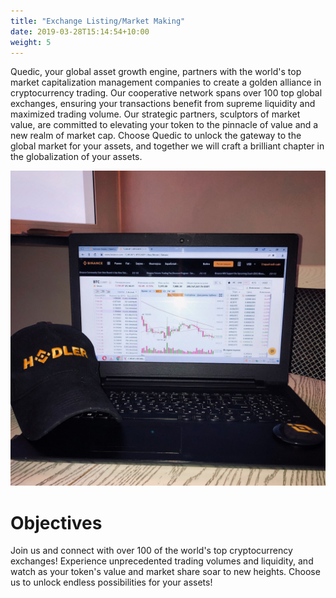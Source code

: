 ```yaml
---
title: "Exchange Listing/Market Making"
date: 2019-03-28T15:14:54+10:00
weight: 5
---
```


Quedic, your global asset growth engine, partners with the world's top market capitalization management companies to create a golden alliance in cryptocurrency trading. Our cooperative network spans over 100 top global exchanges, ensuring your transactions benefit from supreme liquidity and maximized trading volume. Our strategic partners, sculptors of market value, are committed to elevating your token to the pinnacle of value and a new realm of market cap. Choose Quedic to unlock the gateway to the global market for your assets, and together we will craft a brilliant chapter in the globalization of your assets.

![Accounting Services](/images/bmm.jpg)

# Objectives
Join us and connect with over 100 of the world's top cryptocurrency exchanges! Experience unprecedented trading volumes and liquidity, and watch as your token's value and market share soar to new heights. Choose us to unlock endless possibilities for your assets!

